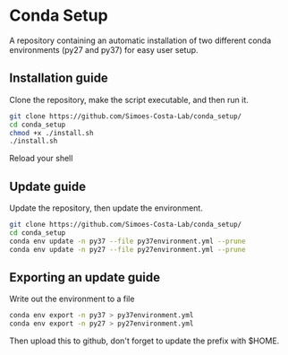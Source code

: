 # Conda Setup
A repository containing an automatic installation of two different conda environments (py27 and py37) for easy user setup.

## Installation guide
Clone the repository, make the script executable, and then run it.
```bash
git clone https://github.com/Simoes-Costa-Lab/conda_setup/
cd conda_setup
chmod +x ./install.sh
./install.sh
```
Reload your shell

## Update guide
Update the repository, then update the environment.
```bash
git clone https://github.com/Simoes-Costa-Lab/conda_setup/
cd conda_setup
conda env update -n py37 --file py37environment.yml --prune
conda env update -n py27 --file py27environment.yml --prune
```

## Exporting an update guide
Write out the environment to a file
```bash
conda env export -n py37 > py37environment.yml
conda env export -n py27 > py27environment.yml
```
Then upload this to github, don't forget to update the prefix with $HOME.
